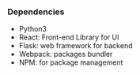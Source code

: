 ### Dependencies

- Python3
- React: Front-end Library for UI
- Flask: web framework for backend
- Webpack: packages bundler
- NPM: for package management

